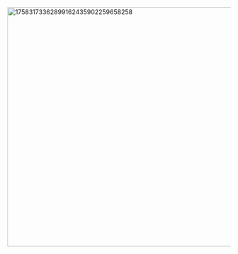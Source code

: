 <img width="720" height="541" alt="17583173362899162435902259658258" src="https://github.com/user-attachments/assets/3bbaef2a-ba3c-4dff-a2ec-81e0fdd2bf28" />
